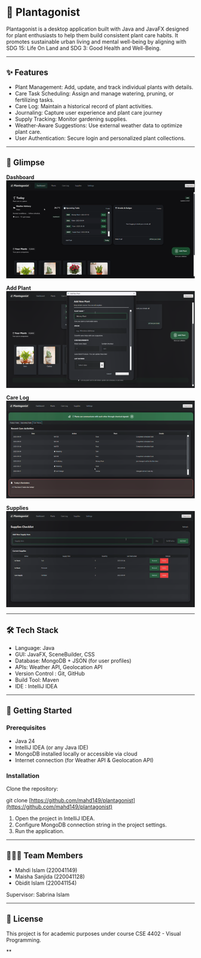 # 🌱 Plantagonist

Plantagonist is a desktop application built with Java and JavaFX designed for plant enthusiasts to help them build consistent plant care habits. It promotes sustainable urban living and mental well-being by aligning with SDG 15: Life On Land and SDG 3: Good Health and Well-Being.

---

## ✨ Features

  
- Plant Management: Add, update, and track individual plants with details.
- Care Task Scheduling: Assign and manage watering, pruning, or fertilizing tasks.
- Care Log: Maintain a historical record of plant activities.
- Journaling: Capture user experience and plant care journey
- Supply Tracking: Monitor gardening supplies.
- Weather-Aware Suggestions: Use external weather data to optimize plant care.
- User Authentication: Secure login and personalized plant collections.

---

## 📸 Glimpse

**Dashboard**
![Dashboard](dashboard.png)

**Add Plant**
![AddPlant](addPlant.png)

**Care Log**
![CareLog](carelog.png)

**Supplies**
![Supplies](supplies.png)

---
## 🛠️ Tech Stack

- Language: Java
- GUI: JavaFX, SceneBuilder, CSS
- Database: MongoDB + JSON (for user profiles)
- APIs: Weather API, Geolocation API
- Version Control : Git, GitHub
- Build Tool: Maven
- IDE : IntelliJ IDEA  
---

## 🚀 Getting Started

### Prerequisites

- Java 24
- IntelliJ IDEA (or any Java IDE)
- MongoDB installed locally or accessible via cloud
- Internet connection (for Weather API & Geolocation API)  

### Installation

Clone the repository:  
  
git clone [https://github.com/mahd149/plantagonist](https://github.com/mahd149/plantagonist)

  

1. Open the project in IntelliJ IDEA.
2. Configure MongoDB connection string in the project settings.
3. Run the application.  

---

## 🧑‍🤝‍🧑 Team Members

- Mahdi Islam (220041149)
- Maisha Sanjida (220041128)   
- Obidit Islam (220041154)  


Supervisor: Sabrina Islam

---

## 📜 License

This project is for academic purposes under course CSE 4402 - Visual Programming.

**
